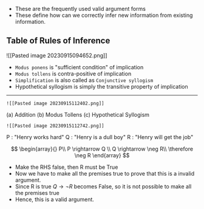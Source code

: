 - These are the frequently used valid argument forms
- These define how can we correctly infer new information from existing information.
 
## Table of Rules of Inference
![[Pasted image 20230915094652.png]]

- `Modus ponens` is "sufficient condition" of implication
- `Modus tollens` is contra-positive of implication
- `Simplification` is also called as `Conjunctive syllogism`
- Hypothetical syllogism is simply the transitive property of implication

---
```ad-example
![[Pasted image 20230915112402.png]]
```
(a) Addition
(b) Modus Tollens
(c) Hypothetical Syllogism

```ad-example
![[Pasted image 20230915112742.png]]
```

P : "Henry works hard"
Q : "Henry is a dull boy"
R : "Henry will get the job"

$$
\begin{array}{}
P\\
P \rightarrow Q \\
Q \rightarrow \neg R\\
\therefore \neg R
\end{array}
$$

- Make the RHS false, then R must be True
- Now we have to make all the premises true to prove that this is a invalid argument.
- Since R is true $Q \rightarrow \neg R$ becomes False, so it is not possible to make all the premises true
- Hence, this is a valid argument.